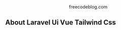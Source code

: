 <p align="center">
<a href="https://www.freecodeblog.com" target="_blank"><img src="https://www.freecodeblog.com/fcb-16.png" width="16"></a>
freecodeblog.com
</p>

## About Laravel Ui Vue Tailwind Css

